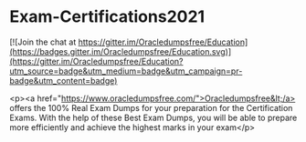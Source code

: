 # Exam-Certifications2021

[![Join the chat at https://gitter.im/Oracledumpsfree/Education](https://badges.gitter.im/Oracledumpsfree/Education.svg)](https://gitter.im/Oracledumpsfree/Education?utm_source=badge&utm_medium=badge&utm_campaign=pr-badge&utm_content=badge)

&lt;p>&lt;a href="https://www.oracledumpsfree.com/">Oracledumpsfree&lt;/a> offers the 100% Real Exam Dumps for your preparation for the Certification Exams. With the help of these Best Exam Dumps, you will be able to prepare more efficiently and achieve the highest marks in your exam&lt;/p>
